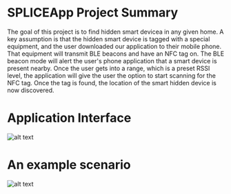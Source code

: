 # SPLICEApp Project Summary

The goal of this project is to find hidden smart devicea in any given home. A key assumption is that the hidden smart device is tagged with a special equipment, and the user downloaded our application to their mobile phone. That equipment will transmit BLE beacons and have an NFC tag on. The BLE beacon mode will alert the user's phone application that a smart device is present nearby. Once the user gets into a range, which is a preset RSSI level, the application will give the user the option to start scanning for the NFC tag. Once the tag is found, the location of the smart hidden device is now discovered.

# Application Interface

![alt text](https://github.com/ImBerkayKaplan/SPLICEApp/blob/main/SPLICE%20App%20interface.png)

# An example scenario

![alt text](https://github.com/ImBerkayKaplan/SPLICEApp/blob/main/SPLICE%20Scenarios.png)
